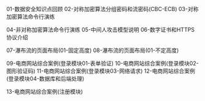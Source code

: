 01-数据安全知识点回顾
02-对称加密算法分组密码和流密码(CBC-ECB)
03-对称加密算法命令行演练

04-非对称加密算法命令行演练
05-中间人攻击模型说明
06-数字证书和HTTPS协议介绍

07-瀑布流的页面布局(01-固定高度)
08-瀑布流的页面布局(01-不定高度)

09-电商网站综合案例(登录模块01-表单验证)
10-电商网站综合案例(登录模块02-图形验证码)
11-电商网站综合案例(登录模块03-网络请求)
12-电商网站综合案例(登录模块04-数据库和后端处理)

13-电商网站综合案例(注册模块)